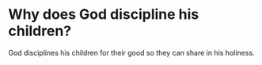 # Why does God discipline his children?

God disciplines his children for their good so they can share in his holiness.

